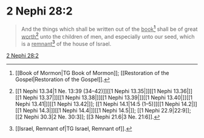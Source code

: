 # 2 Nephi 28:2

> And the things which shall be written out of the <u>book</u>[^a] shall be of great <u>worth</u>[^b] unto the children of men, and especially unto our seed, which is a <u>remnant</u>[^c] of the house of Israel.

[2 Nephi 28:2](https://www.churchofjesuschrist.org/study/scriptures/bofm/2-ne/28?lang=eng&id=p2#p2)


[^a]: [[Book of Mormon|TG Book of Mormon]]; [[Restoration of the Gospel|Restoration of the Gospel]].  
[^b]: [[1 Nephi 13.34|1 Ne. 13:39 (34–42)]][[1 Nephi 13.35|]][[1 Nephi 13.36|]][[1 Nephi 13.37|]][[1 Nephi 13.38|]][[1 Nephi 13.39|]][[1 Nephi 13.40|]][[1 Nephi 13.41|]][[1 Nephi 13.42|]]; [[1 Nephi 14.1|14:5 (1–5)]][[1 Nephi 14.2|]][[1 Nephi 14.3|]][[1 Nephi 14.4|]][[1 Nephi 14.5|]]; [[1 Nephi 22.9|22:9]]; [[2 Nephi 30.3|2 Ne. 30:3]]; [[3 Nephi 21.6|3 Ne. 21:6]].  
[^c]: [[Israel, Remnant of|TG Israel, Remnant of]].  
